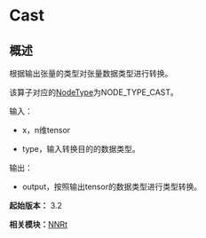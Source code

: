 # Cast


## 概述

根据输出张量的类型对张量数据类型进行转换。

该算子对应的[NodeType](_n_n_rt_v20.md#nodetype)为NODE_TYPE_CAST。

输入：

- x，n维tensor

- type，输入转换目的的数据类型。

输出：

- output，按照输出tensor的数据类型进行类型转换。

**起始版本：** 3.2

**相关模块：**[NNRt](_n_n_rt_v20.md)
